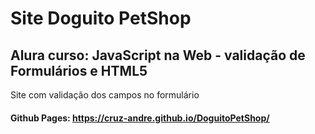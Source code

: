 # Site Doguito PetShop
##  Alura curso: JavaScript na Web - validação de Formulários e HTML5
Site com validação dos campos no formulário
#### Github Pages: https://cruz-andre.github.io/DoguitoPetShop/

